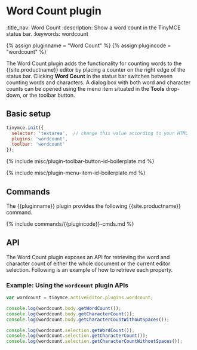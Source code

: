 # Word Count plugin
:title_nav: Word Count
:description: Show a word count in the TinyMCE status bar.
:keywords: wordcount

{% assign pluginname = "Word Count" %}
{% assign plugincode = "wordcount" %}

The Word Count plugin adds the functionality for counting words to the {{site.productname}} editor by placing a counter on the right edge of the status bar. Clicking **Word Count** in the status bar switches between counting words and characters. A dialog box with both word and character counts can be opened using the menu item situated in the **Tools** drop-down, or the toolbar button.

## Basic setup

```js
tinymce.init({
  selector: 'textarea',  // change this value according to your HTML
  plugins: 'wordcount',
  toolbar: 'wordcount'
});
```

{% include misc/plugin-toolbar-button-id-boilerplate.md %}

{% include misc/plugin-menu-item-id-boilerplate.md %}

## Commands

The {{pluginname}} plugin provides the following {{site.productname}} command.

{% include commands/{{plugincode}}-cmds.md %}

## API

The Word Count plugin exposes an API for retrieving the word and character count of either the whole document or the current editor selection. Following is an example of how to retrieve each property.

### Example: Using the `wordcount` plugin APIs

```js
var wordcount = tinymce.activeEditor.plugins.wordcount;

console.log(wordcount.body.getWordCount());
console.log(wordcount.body.getCharacterCount());
console.log(wordcount.body.getCharacterCountWithoutSpaces());

console.log(wordcount.selection.getWordCount());
console.log(wordcount.selection.getCharacterCount());
console.log(wordcount.selection.getCharacterCountWithoutSpaces());
```
